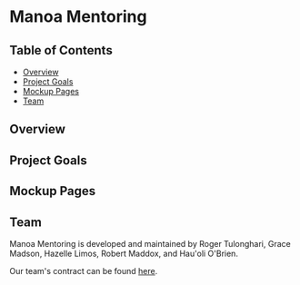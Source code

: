 # Manoa Mentoring

## Table of Contents
* [Overview](#overview)
* [Project Goals](#project-goals)
* [Mockup Pages](#mockup-pages)
* [Team](#team)

## Overview

## Project Goals

## Mockup Pages

## Team
Manoa Mentoring is developed and maintained by Roger Tulonghari, Grace Madson, Hazelle Limos, Robert Maddox, and Hau'oli O'Brien.

Our team's contract can be found [here](https://docs.google.com/document/d/1qXKbG2dNTEJKoSDvPZ3moOmphV2meq3-DvByIjZ7x2I/edit?usp=sharing).